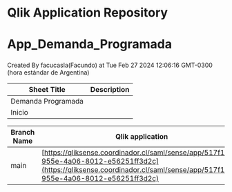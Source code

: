 # Qlik Application Repository 
# App_Demanda_Programada
### 
Created By facucasla(Facundo) at Tue Feb 27 2024 12:06:16 GMT-0300 (hora estándar de Argentina)




Sheet Title | Description
------------ | -------------
Demanda Programada|
Inicio|



Branch Name|Qlik application
---|---
main|[https://qliksense.coordinador.cl/saml/sense/app/517f1b1c-955e-4a06-8012-e56251ff3d2c](https://qliksense.coordinador.cl/saml/sense/app/517f1b1c-955e-4a06-8012-e56251ff3d2c)